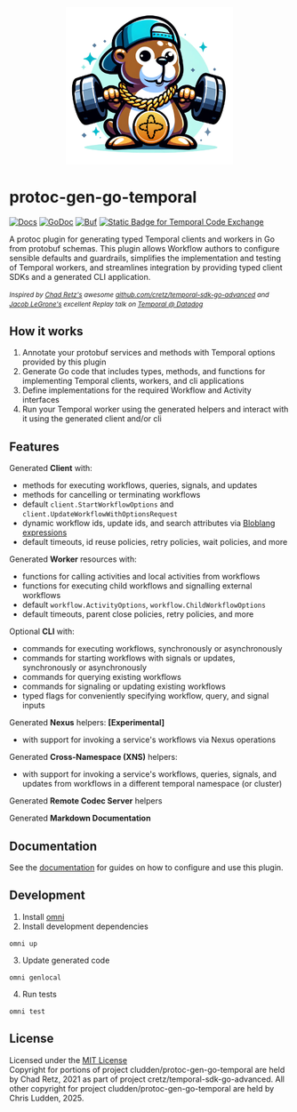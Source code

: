 <p align="center">
  <a href="https://cludden.github.io/protoc-gen-go-temporal/">
    <img src="./docs/static/img/logo.png" width="300" />
  </a>
</p>


# protoc-gen-go-temporal

[![Docs](https://img.shields.io/badge/docs-learn_more-8f63ff)](https://cludden.github.io/protoc-gen-go-temporal/)
[![GoDoc](https://godoc.org/github.com/cludden/protoc-gen-go-temporal?status.svg)](https://pkg.go.dev/github.com/cludden/protoc-gen-go-temporal)
[![Buf](https://img.shields.io/badge/buf-cludden%2Fprotoc--gen--go--temporal-blue)](https://buf.build/cludden/protoc-gen-go-temporal)
[![Static Badge for Temporal Code Exchange](https://img.shields.io/badge/Temporal-Code_Exchange_Featured-blue?style=flat-square&logo=temporal&labelColor=141414&color=444CE7)](https://temporal.io/code-exchange/go-code-generation-with-temporal-and-protobufs)

A protoc plugin for generating typed Temporal clients and workers in Go from protobuf schemas. This plugin allows Workflow authors to configure sensible defaults and guardrails, simplifies the implementation and testing of Temporal workers, and streamlines integration by providing typed client SDKs and a generated CLI application. 

<small><i>Inspired by [Chad Retz's](https://github.com/cretz/) awesome [github.com/cretz/temporal-sdk-go-advanced](https://github.com/cretz/temporal-sdk-go-advanced) and [Jacob LeGrone's](https://github.com/jlegrone/) excellent Replay talk on [Temporal @ Datadog](https://youtu.be/LxgkAoTSI8Q)</i></small>



## How it works

1. Annotate your protobuf services and methods with Temporal options provided by this plugin
2. Generate Go code that includes types, methods, and functions for implementing Temporal clients, workers, and cli applications
3. Define implementations for the required Workflow and Activity interfaces
4. Run your Temporal worker using the generated helpers and interact with it using the generated client and/or cli



## Features

Generated **Client** with:
  - methods for executing workflows, queries, signals, and updates
  - methods for cancelling or terminating workflows
  - default `client.StartWorkflowOptions` and `client.UpdateWorkflowWithOptionsRequest`
  - dynamic workflow ids, update ids, and search attributes via [Bloblang expressions](https://cludden.github.io/protoc-gen-go-temporal/docs/guides/bloblang)
  - default timeouts, id reuse policies, retry policies, wait policies, and more


Generated **Worker** resources with:
  - functions for calling activities and local activities from workflows
  - functions for executing child workflows and signalling external workflows
  - default `workflow.ActivityOptions`, `workflow.ChildWorkflowOptions`
  - default timeouts, parent close policies, retry policies, and more


Optional **CLI** with:
  - commands for executing workflows, synchronously or asynchronously
  - commands for starting workflows with signals or updates, synchronously or asynchronously
  - commands for querying existing workflows
  - commands for signaling or updating existing workflows
  - typed flags for conveniently specifying workflow, query, and signal inputs

Generated **Nexus** helpers: **[Experimental]**
  - with support for invoking a service's workflows via Nexus operations

Generated **Cross-Namespace (XNS)** helpers:
  - with support for invoking a service's workflows, queries, signals, and updates from workflows in a different temporal namespace (or cluster)

Generated **Remote Codec Server** helpers

Generated **Markdown Documentation**



## Documentation

See the [documentation](https://cludden.github.io/protoc-gen-go-temporal/) for guides on how to configure and use this plugin.



## Development

1. Install [omni](https://omnicli.dev/)
2. Install development dependencies
  ```shell
  omni up
  ```
3. Update generated code
  ```shell
  omni genlocal
  ```
4. Run tests
  ```shell
  omni test
  ```



## License
Licensed under the [MIT License](LICENSE.md)  
Copyright for portions of project cludden/protoc-gen-go-temporal are held by Chad Retz, 2021 as part of project cretz/temporal-sdk-go-advanced. All other copyright for project cludden/protoc-gen-go-temporal are held by Chris Ludden, 2025.

